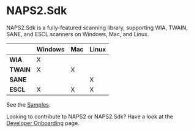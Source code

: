 # NAPS2.Sdk

NAPS2.Sdk is a fully-featured scanning library, supporting WIA, TWAIN, SANE, and ESCL scanners on Windows, Mac, and Linux.

|           | Windows | Mac | Linux |
|-----------|---------|-----|-------|
| **WIA**   | X       |     |       |
| **TWAIN** | X       | X   |       |
| **SANE**  |         |     | X     |
| **ESCL**  | X       | X   | X     |

See the [Samples](https://github.com/cyanfish/naps2/tree/master/NAPS2.Sdk.Samples).

<!-- TODO: Move dev onboarding to the github wiki -->
Looking to contribute to NAPS2 or NAPS2.Sdk? Have a look at the [Developer Onboarding](https://www.naps2.com/doc-dev-onboarding.html) page.
